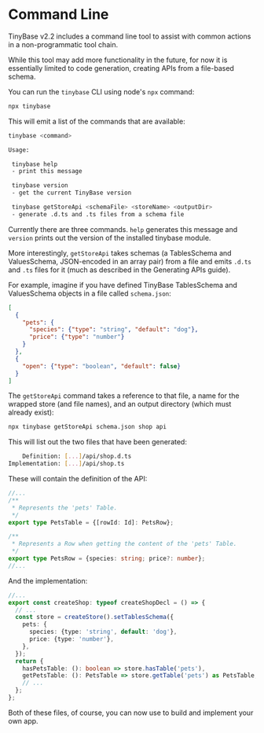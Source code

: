 # Command Line

TinyBase v2.2 includes a command line tool to assist with common actions in a
non-programmatic tool chain.

While this tool may add more functionality in the future, for now it is
essentially limited to code generation, creating APIs from a file-based
schema.

You can run the `tinybase` CLI using node's `npx` command:

```bash
npx tinybase
```

This will emit a list of the commands that are available:

```bash
tinybase <command>

Usage:

 tinybase help
 - print this message

 tinybase version
 - get the current TinyBase version

 tinybase getStoreApi <schemaFile> <storeName> <outputDir>
 - generate .d.ts and .ts files from a schema file
```

Currently there are three commands. `help` generates this message and `version`
prints out the version of the installed tinybase module.

More interestingly, `getStoreApi` takes schemas (a TablesSchema and
ValuesSchema, JSON-encoded in an array pair) from a file and emits `.d.ts` and
`.ts` files for it (much as described in the Generating APIs guide).

For example, imagine if you have defined TinyBase TablesSchema and ValuesSchema
objects in a file called `schema.json`:

```json
[
  {
    "pets": {
      "species": {"type": "string", "default": "dog"},
      "price": {"type": "number"}
    }
  },
  {
    "open": {"type": "boolean", "default": false}
  }
]
```

The `getStoreApi` command takes a reference to that file, a name for the wrapped
store (and file names), and an output directory (which must already exist):

```bash
npx tinybase getStoreApi schema.json shop api
```

This will list out the two files that have been generated:

```bash
    Definition: [...]/api/shop.d.ts
Implementation: [...]/api/shop.ts
```

These will contain the definition of the API:

```ts yolo
//...
/**
 * Represents the 'pets' Table.
 */
export type PetsTable = {[rowId: Id]: PetsRow};

/**
 * Represents a Row when getting the content of the 'pets' Table.
 */
export type PetsRow = {species: string; price?: number};
//...
```

And the implementation:

```ts yolo
//...
export const createShop: typeof createShopDecl = () => {
  // ...
  const store = createStore().setTablesSchema({
    pets: {
      species: {type: 'string', default: 'dog'},
      price: {type: 'number'},
    },
  });
  return {
    hasPetsTable: (): boolean => store.hasTable('pets'),
    getPetsTable: (): PetsTable => store.getTable('pets') as PetsTable,
    // ...
  };
};
```

Both of these files, of course, you can now use to build and implement your own
app.
